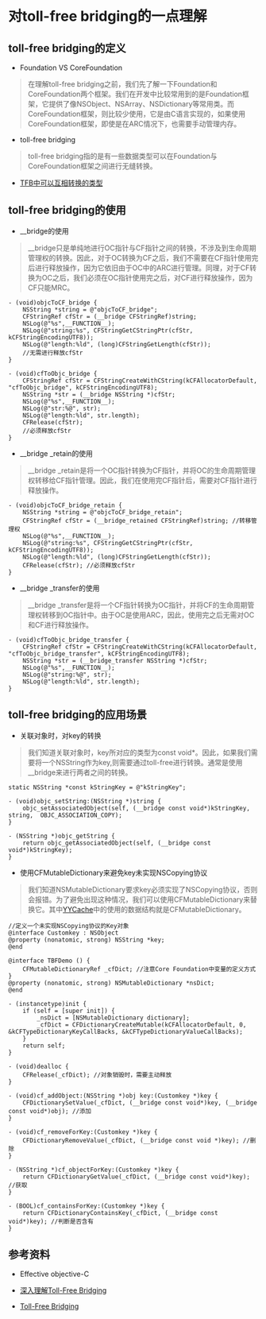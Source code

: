 # 对toll-free bridging的一点理解
## toll-free bridging的定义

- Foundation VS CoreFoundation

> 在理解toll-free bridging之前，我们先了解一下Foundation和CoreFoundation两个框架。我们在开发中比较常用到的是Foundation框架，它提供了像NSObject、NSArray、NSDictionary等常用类。而CoreFoundation框架，则比较少使用，它是由C语言实现的，如果使用CoreFoundation框架，即使是在ARC情况下，也需要手动管理内存。

- toll-free bridging

> toll-free bridging指的是有一些数据类型可以在Foundation与CoreFoundation框架之间进行无缝转换。

- [TFB中可以互相转换的类型](https://developer.apple.com/library/archive/documentation/General/Conceptual/CocoaEncyclopedia/Toll-FreeBridgin/Toll-FreeBridgin.html)

## toll-free bridging的使用
- __bridge的使用

> __bridge只是单纯地进行OC指针与CF指针之间的转换，不涉及到生命周期管理权的转换。因此，对于OC转换为CF之后，我们不需要在CF指针使用完后进行释放操作，因为它依旧由于OC中的ARC进行管理。同理，对于CF转换为OC之后，我们必须在OC指针使用完之后，对CF进行释放操作，因为CF只能MRC。

```objc
- (void)objcToCF_bridge {
    NSString *string = @"objcToCF_bridge";
    CFStringRef cfStr = (__bridge CFStringRef)string;
    NSLog(@"%s",__FUNCTION__);
    NSLog(@"string:%s", CFStringGetCStringPtr(cfStr, kCFStringEncodingUTF8));
    NSLog(@"length:%ld", (long)CFStringGetLength(cfStr));
    //无需进行释放cfStr
}

- (void)cfToObjc_bridge {
    CFStringRef cfStr = CFStringCreateWithCString(kCFAllocatorDefault, "cfToObjc_bridge", kCFStringEncodingUTF8);
    NSString *str = (__bridge NSString *)cfStr;
    NSLog(@"%s",__FUNCTION__);
    NSLog(@"str:%@", str);
    NSLog(@"length:%ld", str.length);
    CFRelease(cfStr);
    //必须释放cfStr
}
```
- __bridge _retain的使用

> __bridge _retain是将一个OC指针转换为CF指针，并将OC的生命周期管理权转移给CF指针管理。因此，我们在使用完CF指针后，需要对CF指针进行释放操作。

```objc
- (void)objcToCF_bridge_retain {
    NSString *string = @"objcToCF_bridge_retain";
    CFStringRef cfStr = (__bridge_retained CFStringRef)string; //转移管理权
    NSLog(@"%s",__FUNCTION__);
    NSLog(@"string:%s", CFStringGetCStringPtr(cfStr, kCFStringEncodingUTF8));
    NSLog(@"length:%ld", (long)CFStringGetLength(cfStr));
    CFRelease(cfStr); //必须释放cfStr
}
```

- __bridge _transfer的使用

> __bridge _transfer是将一个CF指针转换为OC指针，并将CF的生命周期管理权转移到OC指针中。由于OC是使用ARC，因此，使用完之后无需对OC和CF进行释放操作。

```obcj
- (void)cfToObjc_bridge_transfer {
    CFStringRef cfStr = CFStringCreateWithCString(kCFAllocatorDefault, "cfToObjc_bridge_transfer", kCFStringEncodingUTF8);
    NSString *str = (__bridge_transfer NSString *)cfStr;
    NSLog(@"%s",__FUNCTION__);
    NSLog(@"string:%@", str);
    NSLog(@"length:%ld", str.length);
}
```

## toll-free bridging的应用场景

- 关联对象时，对key的转换

> 我们知道关联对象时，key所对应的类型为const void*。因此，如果我们需要将一个NSString作为key,则需要通过toll-free进行转换。通常是使用__bridge来进行两者之间的转换。

```objc
static NSString *const kStringKey = @"kStringKey";

- (void)objc_setString:(NSString *)string {
    objc_setAssociatedObject(self, (__bridge const void*)kStringKey, string,  OBJC_ASSOCIATION_COPY);
}

- (NSString *)objc_getString {
    return objc_getAssociatedObject(self, (__bridge const void*)kStringKey);
}
```

- 使用CFMutableDictionary来避免key未实现NSCopying协议

> 我们知道NSMutableDictionary要求key必须实现了NSCopying协议，否则会报错。为了避免出现这种情况，我们可以使用CFMutableDictionary来替换它。其中[YYCache](https://github.com/ibireme/YYCache/blob/master/YYCache/YYMemoryCache.m)中的使用的数据结构就是CFMutableDictionary。

```objc
//定义一个未实现NSCopying协议的Key对象
@interface Customkey : NSObject
@property (nonatomic, strong) NSString *key;
@end

@interface TBFDemo () {
    CFMutableDictionaryRef _cfDict; //注意Core Foundation中变量的定义方式
}
@property (nonatomic, strong) NSMutableDictionary *nsDict;
@end

- (instancetype)init {
    if (self = [super init]) {
        _nsDict = [NSMutableDictionary dictionary];
        _cfDict = CFDictionaryCreateMutable(kCFAllocatorDefault, 0, &kCFTypeDictionaryKeyCallBacks, &kCFTypeDictionaryValueCallBacks);
    }
    return self;
}

- (void)dealloc {
    CFRelease(_cfDict); //对象销毁时，需要主动释放
}

- (void)cf_addObject:(NSString *)obj key:(Customkey *)key {
    CFDictionarySetValue(_cfDict, (__bridge const void*)key, (__bridge const void*)obj); //添加
}

- (void)cf_removeForKey:(Customkey *)key {
    CFDictionaryRemoveValue(_cfDict, (__bridge const void *)key); //删除
}

- (NSString *)cf_objectForKey:(Customkey *)key {
    return CFDictionaryGetValue(_cfDict, (__bridge const void*)key); //获取
}

- (BOOL)cf_containsForKey:(Customkey *)key {
    return CFDictionaryContainsKey(_cfDict, (__bridge const void*)key); //判断是否含有
}

```

## 参考资料

- Effective objective-C 

- [深入理解Toll-Free Bridging](https://blog.csdn.net/Hello_Hwc/article/details/80094632)

- [Toll-Free Bridging](http://gracelancy.com/blog/2014/04/21/toll-free-bridging/)

